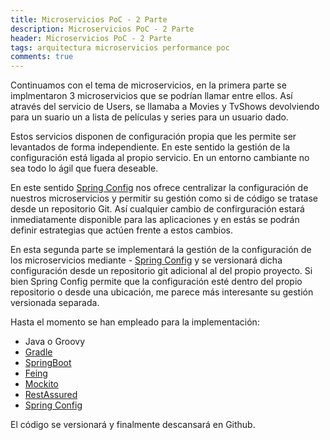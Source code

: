 ```yaml
---
title: Microservicios PoC - 2 Parte
description: Microservicios PoC - 2 Parte
header: Microservicios PoC - 2 Parte
tags: arquitectura microservicios performance poc
comments: true
---
```


Continuamos con el tema de microservicios, en la primera parte se implmentaron 3 microservicios que se podrían llamar entre ellos. Así através del servicio de Users, se llamaba a Movies y TvShows devolviendo para un suario un a lista de películas y series para un usuario dado.

Estos servicios disponen de configuración propia que les permite ser levantados de forma independiente. En este sentido la gestión de la configuración está ligada al propio servicio. En un entorno cambiante no sea todo lo ágil que fuera deseable. 

En este sentido [Spring Config]() nos ofrece centralizar la configuración de nuestros microservicios y permitir su gestión como si de código se tratase desde un repositorio Git. Así cualquier cambio de confirguración estará inmediatamente disponible para las aplicaciones y en estás se podrán definir estrategias que actúen frente a estos cambios.

En esta segunda parte se implementará la gestión de la configuración de los microservicios mediante - [Spring Config]() y se versionará dicha configuración desde un repositorio git adicional al del propio proyecto. Si bien Spring Config permite que la configuración esté dentro del propio repositorio o desde una ubicación, me parece más interesante su gestión versionada separada.

Hasta el momento se han empleado para la implementación:

- Java o Groovy
- [Gradle](https://gradle.org)
- [SpringBoot](https://spring.io/projects/spring-boot)
- [Feing](https://github.com/OpenFeign/feign)
- [Mockito](http://site.mockito.org)
- [RestAssured](http://rest-assured.io)
- [Spring Config](https://cloud.spring.io/spring-cloud-config/)

El código se versionará y finalmente descansará en Github.